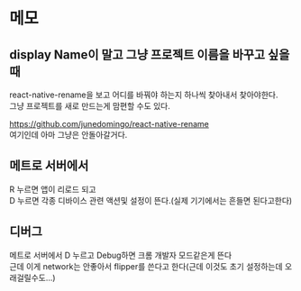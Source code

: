 # 메모

## display Name이 말고 그냥 프로젝트 이름을 바꾸고 싶을때
react-native-rename을 보고 어디를 바꿔야 하는지 하나씩 찾아내서 찾아야한다.    
그냥 프로젝트를 새로 만드는게 맘편할 수도 있다.   

https://github.com/junedomingo/react-native-rename    
여기인데 아마 그냥은 안돌아갈거다.
    
    
## 메트로 서버에서
R 누르면 앱이 리로드 되고    
D 누르면 각종 디바이스 관련 액션및 설정이 뜬다.(실제 기기에서는 흔들면 된다고한다)     


## 디버그
메트로 서버에서 D 누르고 Debug하면 크롬 개발자 모드같은게 뜬다     
근데 이게 network는 안좋아서 flipper를 쓴다고 한다(근데 이것도 초기 설정하는데 오래걸릴수도...)    
